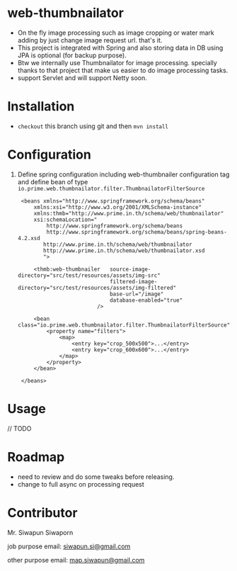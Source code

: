 # web-thumbnailator
- On the fly image processing such as image cropping or water mark adding by just change image request url. that's it.
- This project is integrated with Spring and also storing data in DB using JPA is optional (for backup purpose).
- Btw we internally use Thumbnailator for image processing. specially thanks to that project that make us easier to do image processing tasks.
- support Servlet and will support Netty soon.

# Installation
- `checkout` this branch using git and then `mvn install`

# Configuration
1. Define spring configuration including web-thumbnailer configuration tag and define bean of type `io.prime.web.thumbnailator.filter.ThumbnailatorFilterSource`

     <?xml version="1.0" encoding="UTF-8"?>
		<beans xmlns="http://www.springframework.org/schema/beans"
			xmlns:xsi="http://www.w3.org/2001/XMLSchema-instance"
			xmlns:thmb="http://www.prime.in.th/schema/web/thumbnailator"
			xsi:schemaLocation="
				http://www.springframework.org/schema/beans 
				http://www.springframework.org/schema/beans/spring-beans-4.2.xsd
		       http://www.prime.in.th/schema/web/thumbnailator
		       http://www.prime.in.th/schema/web/thumbnailator.xsd
		       ">
				
			<thmb:web-thumbnailer 	source-image-directory="src/test/resources/assets/img-src" 
									filtered-image-directory="src/test/resources/assets/img-filtered" 
									base-url="/image" 
									database-enabled="true"
								/>
			
			<bean class="io.prime.web.thumbnailator.filter.ThumbnailatorFilterSource">
				<property name="filters">
					<map>
						<entry key="crop_500x500">...</entry>
						<entry key="crop_600x600">...</entry>
					</map>
				</property>
			</bean>
			
		</beans>
		
# Usage
// TODO

# Roadmap
- need to review and do some tweaks before releasing.
- change to full async on processing request

# Contributor
Mr. Siwapun Siwaporn

job purpose email: siwapun.si@gmail.com

other purpose email: map.siwapun@gmail.com